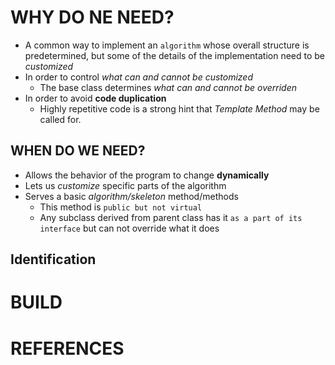 # WHY DO NE NEED?
+ A common way to implement an `algorithm` whose overall structure is predetermined, but some of the details of the implementation need to be _customized_
+ In order to control _what can and cannot be customized_
    + The base class determines _what can and cannot be overriden_
+ In order to avoid **code duplication**
    + Highly repetitive code is a strong hint that *Template Method* may be called for.

## WHEN DO WE NEED?
- Allows the behavior of the program to change __dynamically__
- Lets us _customize_ specific parts of the algorithm
- Serves a basic _algorithm/skeleton_ method/methods
    - This method is `public but not virtual`
    - Any subclass derived from parent class has it `as a part of its interface` but can not override what it does

## Identification

# BUILD

# REFERENCES